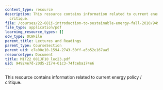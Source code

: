 ```yaml
---
content_type: resource
description: This resource contains information related to current energy policy /
  critique.
file: /courses/22-081j-introduction-to-sustainable-energy-fall-2010/94924e7d20d5217401c374fceba174e6_MIT22_081JF10_lec23.pdf
file_type: application/pdf
learning_resource_types: []
ocw_type: OCWFile
parent_title: Lectures and Readings
parent_type: CourseSection
parent_uid: e7a00e10-1594-2743-50ff-a5b52e167aa5
resourcetype: Document
title: MIT22_081JF10_lec23.pdf
uid: 94924e7d-20d5-2174-01c3-74fceba174e6
---
```

This resource contains information related to current energy policy / critique.

